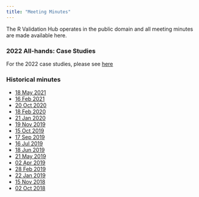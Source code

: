 ```yaml
---
title: "Meeting Minutes"
---
```


The R Validation Hub operates in the public domain and all meeting minutes are made available here.

### 2022 All-hands: Case Studies

For the 2022 case studies, please see [here](/casestudies/)

 
### Historical minutes

* [18 May 2021](/minutes/R_Validation_Hub_Meeting_minutes_20210518.pdf)
* [16 Feb 2021](/minutes/R_Validation_Hub_Meeting_minutes_20210216.pdf)
* [20 Oct 2020](/minutes/R_Validation_Hub_Meeting_minutes_20201020.pdf)
* [18 Feb 2020](/minutes/R_Validation_Hub_Meeting_minutes_20200218.pdf)
* [21 Jan 2020](/minutes/R_Validation_Hub_Meeting_minutes_20200121.pdf)
* [19 Nov 2019](/minutes/R_Validation_Hub_Meeting_minutes_20191119.pdf)
* [15 Oct 2019](/minutes/R_Validation_Hub_Meeting_minutes_20191015.pdf)
* [17 Sep 2019](/minutes/R_Validation_Hub_Meeting_minutes_20190917.pdf)
* [16 Jul 2019](/minutes/R_Validation_Hub_Meeting_minutes_20190716.pdf)
* [18 Jun 2019](/minutes/R_Validation_Hub_Meeting_minutes_20190618.pdf)
* [21 May 2019](/minutes/R_Validation_Hub_Meeting_minutes_20190521.pdf)
* [02 Apr 2019](/minutes/R_Validation_Hub_Meeting_minutes_20190402.pdf)
* [28 Feb 2019](/minutes/R_Validation_Hub_Meeting_minutes_20190228.pdf)
* [22 Jan 2019](/minutes/R_Validation_Hub_Meeting_minutes_20190122.pdf)
* [15 Nov 2018](/minutes/R_Validation_Hub_Meeting_minutes_20181115.pdf)
* [02 Oct 2018](/minutes/R_Validation_Hub_Meeting_minutes_20181002.pdf)

